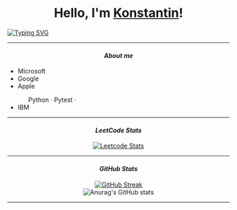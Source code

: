 <h1 align="center">Hello, I'm 
  <a href="https://t.me/KNST_XXX" target="_blank">Konstantin</a>!
</h1>
<a href="https://t.me/KNST_XXX"><img src="https://readme-typing-svg.herokuapp.com?font=Segoe+UI&weight=300&size=20&duration=3333&pause=1000&color=F7F7F7&background=FFFFFF00&repeat=false&random=false&width=1000&height=30&center=true&lines=Python-developer+from+Moscow,+22+y.o." alt="Typing SVG" /></a>
<hr>
<h4 align="center"><i>About me</i></h4>
<ul>
  <li>Microsoft</li>
  <li>Google</li>
  <li>Apple</li>
    <ul>
      Python &#183 Pytest &#183
    </ul>
  <li>IBM</li>
</ul>
<hr>
<h4 align="center"><i>LeetCode Stats</i></h4>
<div align="center">
  
  [![Leetcode Stats](https://leetcard.jacoblin.cool/knst_xxx?ext=heatmap)](https://leetcode.com/u/knst_xxx)
</div>
<hr>
<h4 align="center"><i>GitHub Stats</i></h4>
<div align="center">
  <a href="https://git.io/streak-stats">
    <img src="https://streak-stats.demolab.com/?user=Knstxx&theme=merko" alt="GitHub Streak" />
  </a>
</div>
<div align="center">
  <img src="https://github-readme-stats.vercel.app/api?username=Knstxx&show_icons=true&theme=highcontrast" alt="Anurag's GitHub stats" />
</div>
<hr>
